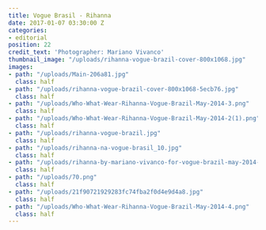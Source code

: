 ```yaml
---
title: Vogue Brasil - Rihanna
date: 2017-01-07 03:30:00 Z
categories:
- editorial
position: 22
credit_text: 'Photographer: Mariano Vivanco'
thumbnail_image: "/uploads/rihanna-vogue-brazil-cover-800x1068.jpg"
images:
- path: "/uploads/Main-206a81.jpg"
  class: half
- path: "/uploads/rihanna-vogue-brazil-cover-800x1068-5ecb76.jpg"
  class: half
- path: "/uploads/Who-What-Wear-Rihanna-Vogue-Brazil-May-2014-3.png"
  class: half
- path: "/uploads/Who-What-Wear-Rihanna-Vogue-Brazil-May-2014-2(1).png"
  class: half
- path: "/uploads/rihanna-vogue-brazil.jpg"
  class: half
- path: "/uploads/rihanna-na-vogue-brasil_10.jpg"
  class: half
- path: "/uploads/rihanna-by-mariano-vivanco-for-vogue-brazil-may-2014-5.jpg"
  class: half
- path: "/uploads/70.png"
  class: half
- path: "/uploads/21f90721929283fc74fba2f0d4e9d4a8.jpg"
  class: half
- path: "/uploads/Who-What-Wear-Rihanna-Vogue-Brazil-May-2014-4.png"
  class: half
---
```


